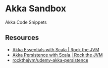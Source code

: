 # Akka Sandbox
Akka Code Snippets

## Resources
- [Akka Essentials with Scala | Rock the JVM](https://www.udemy.com/course/akka-essentials/)
- [Akka Persistence with Scala | Rock the JVM](https://www.udemy.com/course/akka-persistence/)
- [rockthejvm/udemy-akka-persistence](https://github.com/rockthejvm/udemy-akka-persistence)
